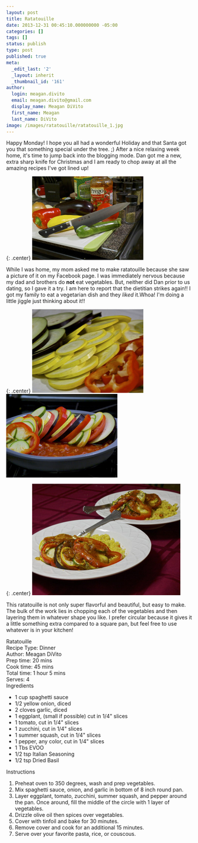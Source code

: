 ```yaml
---
layout: post
title: Ratatouille
date: 2013-12-31 00:45:10.000000000 -05:00
categories: []
tags: []
status: publish
type: post
published: true
meta:
  _edit_last: '2'
  _layout: inherit
  _thumbnail_id: '161'
author:
  login: meagan.divito
  email: meagan.divito@gmail.com
  display_name: Meagan DiVito
  first_name: Meagan
  last_name: DiVito
image: /images/ratatouille/ratatouille_1.jpg
---
```


Happy Monday! I hope you all had a wonderful Holiday and that Santa got you that something special under the tree. ;) After a nice relaxing week home, it's time to jump back into the blogging mode. Dan got me a new, extra sharp knife for Christmas and I am ready to chop away at all the amazing recipes I've got lined up!

{: .center}
![for the cLove of Garlic - Ratatouille](/images/ratatouille/ratatouille_2.jpg)

While I was home, my mom asked me to make ratatouille because she saw a picture of it on my Facebook page. I was immediately nervous because my dad and brothers do <strong>not</strong> eat vegetables. But, neither did Dan prior to us dating, so I gave it a try. I am here to report that the dietitian strikes again!! I got my family to eat a vegetarian dish and they <em>liked</em> it.Whoa! I'm doing a little jiggle just thinking about it!!

{: .center}
![for the cLove of Garlic - Ratatouille](/images/ratatouille/ratatouille_3.jpg) ![for the cLove of Garlic - Ratatouille](/images/ratatouille/ratatouille_4.jpg)

{: .center}
![for the cLove of Garlic - Ratatouille](/images/ratatouille/ratatouille_5.jpg)

This ratatouille is not only super flavorful and beautiful, but easy to make. The bulk of the work lies in chopping each of the vegetables and then layering them in whatever shape you like. I prefer circular because it gives it a little something extra compared to a square pan, but feel free to use whatever is in your kitchen!

<div class="easyrecipe">
<div class="item ERName">Ratatouille</div>
<div class="ERClear"></div>
<div class="ERHead"><span class="xlate">Recipe Type</span>: <span class="type">Dinner</span></div>
<div class="ERHead">Author: <span class="class">Meagan DiVito</span></div>
<div class="ERHead">Prep time: <time itemprop="prepTime" datetime="PT20M">20 mins</time></div>
<div class="ERHead">Cook time: <time itemprop="cookTime" datetime="PT45M">45 mins</time></div>
<div class="ERHead">Total time: <time itemprop="totalTime" datetime="PT1H5M">1 hour 5 mins</time></div>
<div class="ERHead">Serves: <span class="yield">4</span></div>
<div class="ERIngredients">
<div class="ERIngredientsHeader">Ingredients</div>
<ul class="ingredients">
<li class="ingredient">1 cup spaghetti sauce</li>
<li class="ingredient">1/2 yellow onion, diced</li>
<li class="ingredient">2 cloves garlic, diced</li>
<li class="ingredient">1 eggplant, (small if possible) cut in 1/4" slices</li>
<li class="ingredient">1 tomato, cut in 1/4" slices</li>
<li class="ingredient">1 zucchini, cut in 1/4" slices</li>
<li class="ingredient">1 summer squash, cut in 1/4" slices</li>
<li class="ingredient">1 pepper, any color, cut in 1/4" slices</li>
<li class="ingredient">1 Tbs EVOO</li>
<li class="ingredient">1/2 tsp Italian Seasoning</li>
<li class="ingredient">1/2 tsp Dried Basil</li>
</ul>
</div>
<div class="ERInstructions">
<div class="ERInstructionsHeader">Instructions</div>
<div class="instructions">
<ol>
<li class="instruction">Preheat oven to 350 degrees, wash and prep vegetables.</li>
<li class="instruction">Mix spaghetti sauce, onion, and garlic in bottom of 8 inch round pan.</li>
<li class="instruction">Layer eggplant, tomato, zucchini, summer squash, and pepper around the pan. Once around, fill the middle of the circle with 1 layer of vegetables.</li>
<li class="instruction">Drizzle olive oil then spices over vegetables.</li>
<li class="instruction">Cover with tinfoil and bake for 30 minutes.</li>
<li class="instruction">Remove cover and cook for an additional 15 minutes.</li>
<li class="instruction">Serve over your favorite pasta, rice, or couscous.</li>
</ol>
</div>
</div>
<div class="ERNutrition"></div>
<div class="endeasyrecipe" style="display: none;">3.2.1275</div>
</div>
<p>&nbsp;</p>
